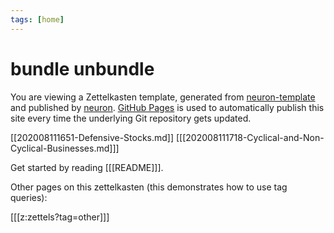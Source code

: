 ```yaml
---
tags: [home]
---
```


# bundle unbundle

You are viewing a Zettelkasten template, generated from [neuron-template](https://github.com/srid/neuron-template) and published by [neuron](https://neuron.zettel.page/). [GitHub Pages](https://pages.github.com/) is used to automatically publish this site every time the underlying Git repository gets updated.

[[202008111651-Defensive-Stocks.md]]
[[[202008111718-Cyclical-and-Non-Cyclical-Businesses.md]]]

Get started by reading [[[README]]].

Other pages on this zettelkasten (this demonstrates how to use tag queries):

[[[z:zettels?tag=other]]]
